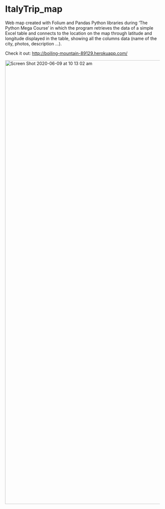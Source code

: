 # ItalyTrip_map


Web map created with Folium and Pandas Python libraries during ‘The Python Mega Course’ in which the program retrieves the data of a simple Excel table and connects to the location on the map through latitude and longitude displayed in the table, showing all the columns data (name of the city, photos, description …).


Check it out: http://boiling-mountain-89129.herokuapp.com/


<img width="1440" alt="Screen Shot 2020-06-09 at 10 13 02 am" src="https://user-images.githubusercontent.com/53241664/84092239-20014280-aa3a-11ea-8176-a2350ab2b621.png">
